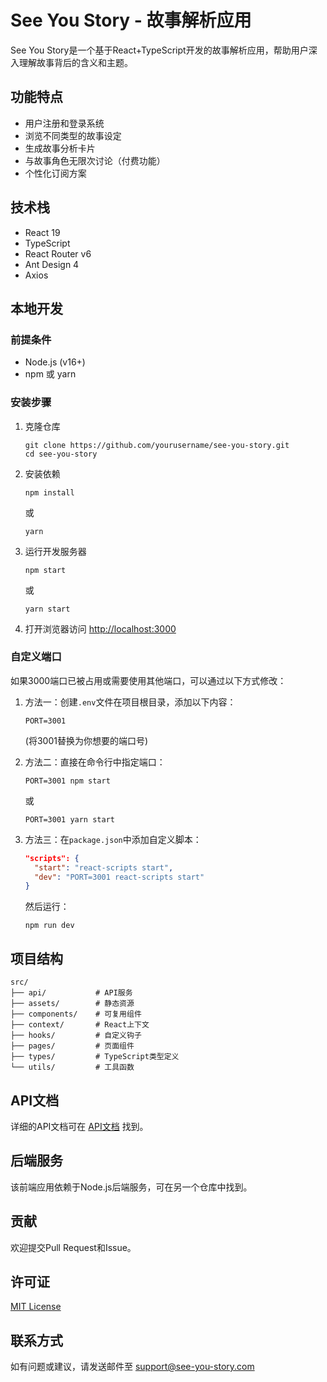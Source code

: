 # See You Story - 故事解析应用

See You Story是一个基于React+TypeScript开发的故事解析应用，帮助用户深入理解故事背后的含义和主题。

## 功能特点

- 用户注册和登录系统
- 浏览不同类型的故事设定
- 生成故事分析卡片
- 与故事角色无限次讨论（付费功能）
- 个性化订阅方案

## 技术栈

- React 19
- TypeScript
- React Router v6
- Ant Design 4
- Axios

## 本地开发

### 前提条件

- Node.js (v16+)
- npm 或 yarn

### 安装步骤

1. 克隆仓库
   ```
   git clone https://github.com/yourusername/see-you-story.git
   cd see-you-story
   ```

2. 安装依赖
   ```
   npm install
   ```
   或
   ```
   yarn
   ```

3. 运行开发服务器
   ```
   npm start
   ```
   或
   ```
   yarn start
   ```

4. 打开浏览器访问 [http://localhost:3000](http://localhost:3000)

### 自定义端口

如果3000端口已被占用或需要使用其他端口，可以通过以下方式修改：

1. 方法一：创建`.env`文件在项目根目录，添加以下内容：
   ```
   PORT=3001
   ```
   (将3001替换为你想要的端口号)

2. 方法二：直接在命令行中指定端口：
   ```
   PORT=3001 npm start
   ```
   或
   ```
   PORT=3001 yarn start
   ```

3. 方法三：在`package.json`中添加自定义脚本：
   ```json
   "scripts": {
     "start": "react-scripts start",
     "dev": "PORT=3001 react-scripts start"
   }
   ```
   然后运行：
   ```
   npm run dev
   ```

## 项目结构

```
src/
├── api/           # API服务
├── assets/        # 静态资源
├── components/    # 可复用组件
├── context/       # React上下文
├── hooks/         # 自定义钩子
├── pages/         # 页面组件
├── types/         # TypeScript类型定义
└── utils/         # 工具函数
```

## API文档

详细的API文档可在 [API文档](https://api-docs.see-you-story.com) 找到。

## 后端服务

该前端应用依赖于Node.js后端服务，可在另一个仓库中找到。

## 贡献

欢迎提交Pull Request和Issue。

## 许可证

[MIT License](LICENSE)

## 联系方式

如有问题或建议，请发送邮件至 support@see-you-story.com
